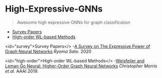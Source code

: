 # High-Expressive-GNNs

> Awesome high expressive GNNs for graph classification

- [Survey Papers](#survey)
- [High-order WL-based Methods](#high-order)



<id="survey">Survey Papers</>
-[A Survey on The Expressive Power of Graph Neural Networks](https://arxiv.org/pdf/2003.04078.pdf) *Ryoma Sato.* 2020


<id="high-order">High-order WL-based Methods</>
-[Weisfeiler and Leman Go Neural: Higher-Order Graph Neural Networks](https://ojs.aaai.org/index.php/AAAI/article/view/4384) *Christopher Morris et.al.* AAAI 2019.


